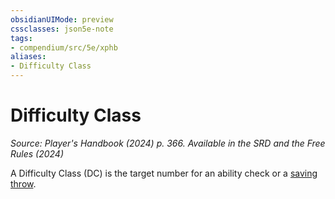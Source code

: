 ```yaml
---
obsidianUIMode: preview
cssclasses: json5e-note
tags:
- compendium/src/5e/xphb
aliases:
- Difficulty Class
---
```

# Difficulty Class
*Source: Player's Handbook (2024) p. 366. Available in the <span title='Systems Reference Document (5.2)'>SRD</span> and the Free Rules (2024)* 

A Difficulty Class (DC) is the target number for an ability check or a [saving throw](/3-Mechanics/CLI/variant-rules/saving-throw-xphb.md).